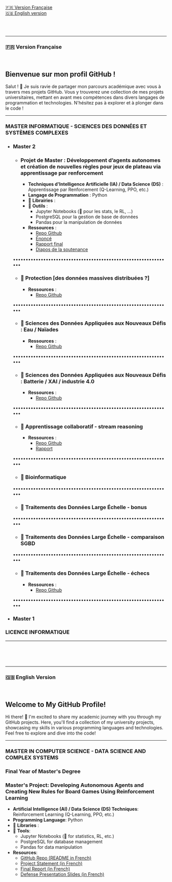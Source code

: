 [🇫🇷 Version Française](#french-version)  
[🇬🇧 English version](#english-version)

<br>
<br>

---

### 🇫🇷 **Version Française**

<br>

## Bienvenue sur mon profil GitHub !


Salut ! 👋 Je suis ravie de partager mon parcours académique avec vous à travers mes projets GitHub. Vous y trouverez une collection de mes projets universitaires, mettant en avant mes compétences dans divers langages de programmation et technologies. N'hésitez pas à explorer et à plonger dans le code !

---

### MASTER INFORMATIQUE - SCIENCES DES DONNÉES ET SYSTÈMES COMPLEXES

- ### Master 2 

  - ### Projet de Master : Développement d’agents autonomes et création de nouvelles règles pour jeux de plateau via apprentissage par renforcement
    - **Techniques d'Intelligence Artificielle (IA) / Data Science (DS)** : Apprentissage par Renforcement (Q-Learning, PPO, etc.)
    - **Langage de Programmation** : Python
    - 🚧 **Librairies** :
    - 🚧 **Outils** :
      - Jupyter Notebooks (🚧 pour les stats, le RL, ...)
      - PostgreSQL pour la gestion de base de données
      - Pandas pour la manipulation de données
    - **Ressources** :
      - [Repo Github](https://github.com/zoemarquis/autonomous-board-game-agents)
      - [Énoncé](https://github.com/zoemarquis/autonomous-board-game-agents/blob/c03908edda43d2a73ad878fdb0e4da46f3a5c6b6/resources/initial_requirements.pdf) 
      - [Rapport final](https://github.com/zoemarquis/autonomous-board-game-agents/blob/c03908edda43d2a73ad878fdb0e4da46f3a5c6b6/resources/final_report.pdf)
      - [Diapos de la soutenance](https://github.com/zoemarquis/autonomous-board-game-agents/blob/c03908edda43d2a73ad878fdb0e4da46f3a5c6b6/resources/presentation.pdf)

  •••••••••••••••••••••••••••••••••••••••••••••••••••••••••••••••

  - ### 🚧 Protection [des données massives distribuées ?]
    - **Ressources** :
      - [Repo Github](TODO)

  •••••••••••••••••••••••••••••••••••••••••••••••••••••••••••••••

  - ### 🚧 Sciences des Données Appliquées aux Nouveaux Défis : Eau / Naïades
    - **Ressources** :
      - [Repo Github](https://github.com/zoemarquis/projet_naiades)

  •••••••••••••••••••••••••••••••••••••••••••••••••••••••••••••••

  - ### 🚧 Sciences des Données Appliquées aux Nouveaux Défis : Batterie / XAI / industrie 4.0  
    - **Ressources** :
      - [Repo Github](TODO)

  •••••••••••••••••••••••••••••••••••••••••••••••••••••••••••••••

  - ### 🚧 Apprentissage collaboratif - stream reasoning
    - **Ressources** :
      - [Repo Github](TODO)
      - [Rapport](TODO)

  •••••••••••••••••••••••••••••••••••••••••••••••••••••••••••••••

  - ### 🚧 Bioinformatique 

  •••••••••••••••••••••••••••••••••••••••••••••••••••••••••••••••

  - ### 🚧 Traitements des Données Large Échelle  - bonus

  •••••••••••••••••••••••••••••••••••••••••••••••••••••••••••••••

  - ### 🚧 Traitements des Données Large Échelle - comparaison SGBD

  •••••••••••••••••••••••••••••••••••••••••••••••••••••••••••••••

  - ### 🚧 Traitements des Données Large Échelle - échecs
    - **Ressources** :
      - [Repo Github](https://github.com/zoemarquis/TDLE_echecs.git)

  •••••••••••••••••••••••••••••••••••••••••••••••••••••••••••••••



- ### Master 1

### LICENCE INFORMATIQUE

---

<br>
<br>
<br>

---

### 🇬🇧 **English Version**

<br>

## Welcome to My GitHub Profile!

Hi there! 👋 I'm excited to share my academic journey with you through my GitHub projects. Here, you'll find a collection of my university projects, showcasing my skills in various programming languages and technologies. Feel free to explore and dive into the code!

---

### MASTER IN COMPUTER SCIENCE - DATA SCIENCE AND COMPLEX SYSTEMS

### Final Year of Master's Degree

### Master's Project: Developing Autonomous Agents and Creating New Rules for Board Games Using Reinforcement Learning

- **Artificial Intelligence (AI) / Data Science (DS) Techniques**: Reinforcement Learning (Q-Learning, PPO, etc.)
- **Programming Language**: Python
- 🚧 **Libraries** : 
- 🚧 **Tools**:
  - Jupyter Notebooks (🚧 for statistics, RL, etc.)
  - PostgreSQL for database management
  - Pandas for data manipulation
- **Resources**:
  - [GitHub Repo (README in French)](https://github.com/zoemarquis/autonomous-board-game-agents)
  - [Project Statement (in French)](https://github.com/zoemarquis/autonomous-board-game-agents/blob/c03908edda43d2a73ad878fdb0e4da46f3a5c6b6/resources/initial_requirements.pdf)
  - [Final Report (in French)](https://github.com/zoemarquis/autonomous-board-game-agents/blob/c03908edda43d2a73ad878fdb0e4da46f3a5c6b6/resources/final_report.pdf)
  - [Defense Presentation Slides (in French)](https://github.com/zoemarquis/autonomous-board-game-agents/blob/c03908edda43d2a73ad878fdb0e4da46f3a5c6b6/resources/presentation.pdf)


